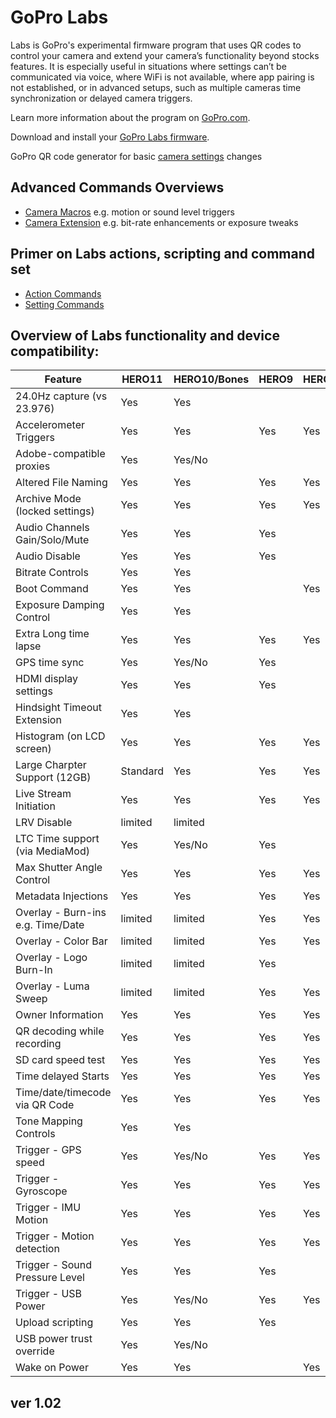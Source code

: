 # GoPro Labs

Labs is GoPro's experimental firmware program that uses QR codes to control your camera and extend your camera’s functionality beyond stocks features. It is especially useful in situations where settings can’t be communicated via voice, where WiFi is not available, where app pairing is not established, or in advanced setups, such as multiple cameras time synchronization or delayed camera triggers.

Learn more information about the program on [GoPro.com](http://www.gopro.com/labs).

Download and install your [GoPro Labs firmware](https://community.gopro.com/s/article/GoPro-Labs).

GoPro QR code generator for basic [camera settings](control/custom) changes

## Advanced Commands Overviews

- [Camera Macros](control) e.g. motion or sound level triggers
- [Camera Extension](control/extensions) e.g. bit-rate enhancements or exposure tweaks

## Primer on Labs actions, scripting and command set

- [Action Commands](control/actions)
- [Setting Commands](control/settings)

## Overview of Labs functionality and device compatibility: 

| Feature                           | HERO11  | HERO10/Bones  | HERO9 | HERO8 | HERO7 | MAX |
|-----------------------------------|---------|---------|-------|-------|-------|-----|
| 24.0Hz capture (vs 23.976)        | Yes     | Yes     |       |       |       |     |
| Accelerometer Triggers            | Yes     | Yes     | Yes   | Yes   | Yes   | Yes |
| Adobe-compatible proxies          | Yes     | Yes/No  |       |       |       |     |
| Altered File Naming               | Yes     | Yes     | Yes   | Yes   | Yes   | Yes |
| Archive Mode (locked settings)    | Yes     | Yes     | Yes   | Yes   | Yes   | Yes |
| Audio Channels Gain/Solo/Mute     | Yes     | Yes     | Yes   |       |       |     |
| Audio Disable                     | Yes     | Yes     | Yes   |       |       |     |
| Bitrate Controls                  | Yes     | Yes     |       |       |       |     |
| Boot Command                      | Yes     | Yes     |       | Yes   |       |     |
| Exposure Damping Control          | Yes     | Yes     |       |       |       |     |
| Extra Long time lapse             | Yes     | Yes     | Yes   | Yes   | Yes   | Yes |
| GPS time sync                     | Yes     | Yes/No  | Yes   |       |       |     |
| HDMI display settings             | Yes     | Yes     | Yes   |       |       |     |
| Hindsight Timeout Extension       | Yes     | Yes     |       |       |       |     |
| Histogram (on LCD screen)         | Yes     | Yes     | Yes   | Yes   |       |     |
| Large Charpter Support (12GB)     | Standard| Yes     | Yes   | Yes   |       | Yes |
| Live Stream Initiation            | Yes     | Yes     | Yes   | Yes   |       |     |
| LRV Disable                       | limited | limited |       |       |       |     |
| LTC Time support (via MediaMod)   | Yes     | Yes/No  | Yes   |       |       |     |
| Max Shutter Angle Control         | Yes     | Yes     | Yes   | Yes   | Yes   | Yes |
| Metadata Injections               | Yes     | Yes     | Yes   | Yes   | Yes   | Yes |
| Overlay - Burn-ins e.g. Time/Date | limited | limited | Yes   | Yes   |       |     |
| Overlay - Color Bar               | limited | limited | Yes   | Yes   |       |     |
| Overlay - Logo Burn-In            | limited | limited | Yes   |       |       |     |
| Overlay - Luma Sweep              | limited | limited | Yes   | Yes   |       |     |
| Owner Information                 | Yes     | Yes     | Yes   | Yes   | Yes   | Yes |
| QR decoding while recording       | Yes     | Yes     | Yes   | Yes   | Yes   | Yes |
| SD card speed test                | Yes     | Yes     | Yes   | Yes   |       |     |
| Time delayed Starts               | Yes     | Yes     | Yes   | Yes   | Yes   | Yes |
| Time/date/timecode via QR Code    | Yes     | Yes     | Yes   | Yes   | Yes   | Yes |
| Tone Mapping Controls             | Yes     | Yes     |       |       |       |     |
| Trigger - GPS speed               | Yes     | Yes/No  | Yes   | Yes   | Yes   | Yes |
| Trigger - Gyroscope               | Yes     | Yes     | Yes   | Yes   | Yes   | Yes |
| Trigger - IMU Motion              | Yes     | Yes     | Yes   | Yes   | Yes   | Yes |
| Trigger - Motion detection        | Yes     | Yes     | Yes   | Yes   | Yes   | Yes |
| Trigger - Sound Pressure Level    | Yes     | Yes     | Yes   |       |       |     |
| Trigger - USB Power               | Yes     | Yes/No  | Yes   | Yes   |       | Yes |
| Upload scripting                  | Yes     | Yes     | Yes   |       |       |     |
| USB power trust override          | Yes     | Yes/No  |       |       |       |     |
| Wake on Power                     | Yes     | Yes     |       | Yes   |       |     |

## ver 1.02
